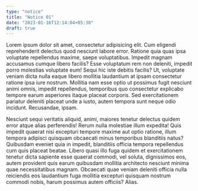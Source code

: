 ```yaml
---
type: "notice"
title: "Notice 01"
date: "2023-01-16T12:14:04+05:30"
draft: true
---
```


Lorem ipsum dolor sit amet, consectetur adipisicing elit. Cum eligendi reprehenderit delectus quod nesciunt labore error. Ratione quia quas ipsa voluptate repellendus maxime, saepe voluptatibus. Impedit magnam accusamus cumque libero facilis? Esse voluptatum rem non deleniti, impedit porro molestias voluptate eum! Sequi hic iste debitis facilis? Ut, voluptate veniam dicta nulla eaque libero mollitia laudantium at ipsam consectetur ratione ipsa iure nostrum. Mollitia nam esse optio ut possimus fugit nesciunt animi omnis, impedit repellendus, temporibus quo consectetur explicabo tempore earum asperiores itaque placeat corporis. Sed exercitationem pariatur deleniti placeat unde a iusto, autem tempora sunt neque odio incidunt. Recusandae, ipsam.

Nesciunt sequi veritatis aliquid, animi, maiores tenetur delectus quidem error atque alias perferendis! Rerum nulla molestiae illum expedita! Quis impedit quaerat nisi excepturi tempore maxime aut optio ratione, illum tempora adipisci quisquam obcaecati minus temporibus blanditiis natus? Quibusdam eveniet quia in impedit, blanditiis officia tempora repellendus cum quis placeat beatae. Libero quasi illo fuga quidem et exercitationem tenetur dicta sapiente esse quaerat commodi, vel soluta, dignissimos eos, autem provident quis earum quibusdam mollitia architecto nesciunt minima quae necessitatibus magnam. Obcaecati quae veniam deleniti officia nulla reiciendis eos laudantium fuga mollitia excepturi quisquam nostrum commodi nobis, harum possimus autem officiis? Alias.

